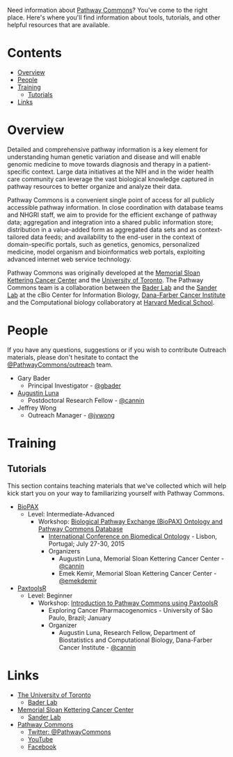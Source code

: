 Need information about [Pathway Commons](http://www.pathwaycommons.org/)? You've come to the right place. Here's where you'll find information about tools, tutorials, and other helpful resources that are available.  

# Contents
* [Overview](#overview)
* [People](#people)
* [Training](#training)
  * [Tutorials](#tutorials)
* [Links](#links)

# Overview
Detailed and comprehensive pathway information is a key element for understanding human genetic variation and disease and will enable genomic medicine to move towards diagnosis and therapy in a patient-specific context. Large data initiatives at the NIH and in the wider health care community can leverage the vast biological knowledge captured in pathway resources to better organize and analyze their data.

Pathway Commons is a convenient single point of access for all publicly accessible pathway information. In close coordination with database teams and NHGRI staff, we aim to provide for the efficient exchange of pathway data; aggregation and integration into a shared public information store; distribution in a value-added form as aggregated data sets and as context-tailored data feeds; and availability to the end-user in the context of domain-specific portals, such as genetics, genomics, personalized medicine, model organism and bioinformatics web portals, exploiting advanced internet web service technology.

Pathway Commons was originally developed at the [Memorial Sloan Kettering Cancer Center](https://www.mskcc.org/) and the [University of Toronto](https://www.utoronto.ca/). The Pathway Commons team is a collaboration between the [Bader Lab](http://baderlab.org/) and the [Sander Lab]() at the cBio Center for Information Biology, [Dana-Farber Cancer Institute]((http://www.dana-farber.org/)) and the Computational biology collaboratory at [Harvard Medical School](http://hms.harvard.edu/).




# People
If you have any questions, suggestions or if you wish to contribute Outreach materials, please don't hesitate to contact the [@PathwayCommons/outreach](https://github.com/orgs/PathwayCommons/teams/outreach) team.

* Gary Bader
  * Principal Investigator - [@gbader](https://github.com/gbader)
* [Augustin Luna](http://blog.lunean.com/)
  * Postdoctoral Research Fellow -  [@cannin](https://github.com/cannin)
* Jeffrey Wong
  * Outreach Manager - [@jvwong](https://github.com/jvwong)



# Training

## Tutorials
This section contains teaching materials that we've collected which will help kick start you on your way to familiarizing yourself with Pathway Commons.

* [BioPAX](http://biopax.org/)
  * Level: Intermediate-Advanced
    * Workshop: [Biological Pathway Exchange (BioPAX) Ontology and Pathway Commons Database](https://github.com/cannin/biopaxTutorial)
      * [International Conference on Biomedical Ontology](http://icbo2015.fc.ul.pt/workshops.html) - Lisbon, Portugal; July 27-30, 2015
      * Organizers
        * Augustin Luna, Memorial Sloan Kettering Cancer Center - [@cannin](https://github.com/cannin)
        * Emek Kemir, Memorial Sloan Kettering Cancer Center - [@emekdemir](https://github.com/emekdemir)
* [PaxtoolsR](http://www.ncbi.nlm.nih.gov/pubmed/26685306)
  * Level: Beginner
    * Workshop: [Introduction to Pathway Commons using PaxtoolsR ](http://blog.lunean.com/2016/02/08/introduction-to-pathway-commons-and-paxtoolsr/)
      * Exploring Cancer Pharmacogenomics - University of São Paulo, Brazil; January
      * Organizer
        * Augustin Luna, Research Fellow, Department of Biostatistics and Computational Biology, Dana-Farber Cancer Institute - [@cannin](https://github.com/cannin)




# Links
* [The University of Toronto](https://www.utoronto.ca/)
  * [Bader Lab](http://baderlab.org/)
* [Memorial Sloan Kettering Cancer Center](https://www.mskcc.org/)
  * [Sander Lab](https://www.mskcc.org/research-areas/labs/chris-sander)
* [Pathway Commons](http://www.pathwaycommons.org/)
  * [Twitter: @PathwayCommons](https://twitter.com/pathwaycommons)
  * [YouTube](https://www.youtube.com/channel/UCWSbcyynroIp-f6O3sfz7jg)
  * [Facebook](https://www.facebook.com/Pathway-Commons-1667729473467209/)
